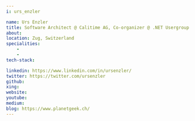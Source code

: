 ```yaml
---
i: urs_enzler

name: Urs Enzler
title: Software Architect @ Calitime AG, Co-organizer @ .NET Usergroup Zentralschweiz
about: 
location: Zug, Switzerland
specialities:
    - 
    - 
tech-stack: 

linkedin: https://www.linkedin.com/in/ursenzler/
twitter: https://twitter.com/ursenzler
github: 
xing: 
website: 
youtube: 
medium: 
blog: https://www.planetgeek.ch/
---
```

